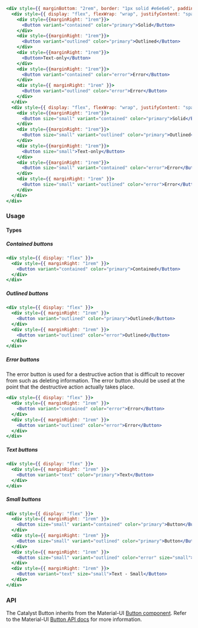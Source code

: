 ```jsx noeditor
<div style={{ marginBottom: "2rem", border: "1px solid #e6e6e6", padding: "1rem"}}>
  <div style={{ display: "flex", flexWrap: "wrap", justifyContent: "space-evently", marginBottom: "1rem" }}>
    <div style={{marginRight: "1rem"}}>
      <Button variant="contained" color="primary">Solid</Button>
    </div>
    <div style={{marginRight: "1rem"}}>
      <Button variant="outlined" color="primary">Outlined</Button>
    </div>
    <div style={{marginRight: "1rem"}}>
      <Button>Text-only</Button>
    </div>
    <div style={{marginRight: "1rem"}}>
      <Button variant="contained" color="error">Error</Button>
    </div>
    <div style={{ marginRight: "1rem" }}>
      <Button variant="outlined" color="error">Error</Button>
    </div>
  </div>
  <div style={{ display: "flex", flexWrap: "wrap", justifyContent: "space-evently"}}>
    <div style={{marginRight: "1rem"}}>
      <Button size="small" variant="contained" color="primary">Solid</Button>
    </div>
    <div style={{marginRight: "1rem"}}>
      <Button size="small" variant="outlined" color="primary">Outlined</Button>
    </div>
    <div style={{marginRight: "1rem"}}>
      <Button size="small">Text-only</Button>
    </div>
    <div style={{marginRight: "1rem"}}>
      <Button size="small" variant="contained" color="error">Error</Button>
    </div>
    <div style={{ marginRight: "1rem" }}>
      <Button size="small" variant="outlined" color="error">Error</Button>
    </div>
  </div>
</div>
```

### Usage

#### Types

##### Contained buttons

```jsx
<div style={{ display: "flex" }}>
  <div style={{ marginRight: "1rem" }}>
    <Button variant="contained" color="primary">Contained</Button>
  </div>
</div>
```

##### Outlined buttons

```jsx
<div style={{ display: "flex" }}>
  <div style={{ marginRight: "1rem" }}>
    <Button variant="outlined" color="primary">Outlined</Button>
  </div>
  <div style={{ marginRight: "1rem" }}>
    <Button variant="outlined" color="error">Outlined</Button>
  </div>
</div>
```

##### Error buttons

The error button is used for a destructive action that is difficult to recover from such as deleting information. The error button should be used at the point that the destructive action actually takes place.

```jsx
<div style={{ display: "flex" }}>
  <div style={{ marginRight: "1rem" }}>
    <Button variant="contained" color="error">Error</Button>
  </div>
  <div style={{ marginRight: "1rem" }}>
    <Button variant="outlined" color="error">Error</Button>
  </div>
</div>
```

##### Text buttons

```jsx
<div style={{ display: "flex" }}>
  <div style={{ marginRight: "1rem" }}>
    <Button variant="text" color="primary">Text</Button>
  </div>
</div>
```

##### Small buttons

```jsx
<div style={{ display: "flex" }}>
  <div style={{ marginRight: "1rem" }}>
    <Button size="small" variant="contained" color="primary">Button</Button>
  </div>
  <div style={{ marginRight: "1rem" }}>
    <Button size="small" variant="outlined" color="primary">Button</Button>
  </div>
  <div style={{ marginRight: "1rem" }}>
    <Button size="small" variant="outlined" color="error" size="small">Error - Small</Button>
  </div>
  <div style={{ marginRight: "1rem" }}>
    <Button variant="text" size="small">Text - Small</Button>
  </div>
</div>
```

### API

The Catalyst Button inherits from the Material-UI [Button component](https://material-ui.com/components/buttons/). Refer to the Material-UI [Button API docs](https://material-ui.com/api/button/) for more information.